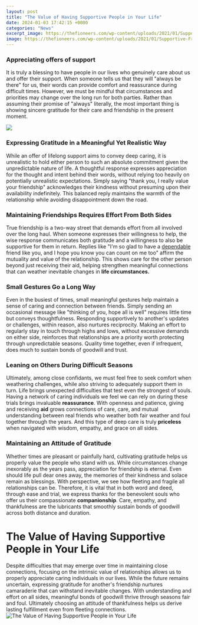 ```yaml
---
layout: post
title: "The Value of Having Supportive People in Your Life"
date: 2024-01-03 17:42:15 +0000
categories: "News"
excerpt_image: https://thefioneers.com/wp-content/uploads/2021/01/Supportive-Friends-Twitter-1.png
image: https://thefioneers.com/wp-content/uploads/2021/01/Supportive-Friends-Twitter-1.png
---
```


### Appreciating offers of support 
It is truly a blessing to have people in our lives who genuinely care about us and offer their support. When someone tells us that they will "always be there" for us, their words can provide comfort and reassurance during difficult times. However, we must be mindful that circumstances and priorities may change over the long run for both parties. Rather than assuming their promise of "always" literally, the most important thing is showing sincere gratitude for their care and friendship in the present moment.

![](https://dz9yg0snnohlc.cloudfront.net/cro-the-importance-of-having-supportive-friendships-2.jpg)
### Expressing Gratitude in a Meaningful Yet Realistic Way
While an offer of lifelong support aims to convey deep caring, it is unrealistic to hold either person to such an absolute commitment given the unpredictable nature of life. A thoughtful response expresses appreciation for the thought and intent behind their words, without relying too heavily on potentially unrealistic expectations. Simply saying "thank you, I really value your friendship" acknowledges their kindness without presuming upon their availability indefinitely. This balanced reply maintains the warmth of the relationship while avoiding disappointment down the road.
### Maintaining Friendships Requires Effort From Both Sides
True friendship is a two-way street that demands effort from all involved over the long haul. When someone expresses their willingness to help, the wise response communicates both gratitude and a willingness to also be supportive for them in return. Replies like "I'm so glad to have a [dependable](https://store.fi.io.vn/womens-crazy-rednecker-my-funny-redneck-boyfriend-v-neck-t-shirt/men&) friend like you, and I hope you know you can count on me too" affirm the mutuality and value of the relationship. This shows care for the other person beyond just receiving their aid, helping strengthen meaningful connections that can weather inevitable changes in **life circumstances.** 
### Small Gestures Go a Long Way
Even in the busiest of times, small meaningful gestures help maintain a sense of caring and connection between friends. Simply sending an occasional message like "thinking of you, hope all is well" requires little time but conveys thoughtfulness.  Responding supportively to another's updates or challenges, within reason, also nurtures reciprocity. Making an effort to regularly stay in touch through highs and lows, without excessive demands on either side, reinforces that relationships are a priority worth protecting through unpredictable seasons. Quality time together, even if infrequent, does much to sustain bonds of goodwill and trust.
### Leaning on Others During Difficult Seasons
Ultimately, among close confidants, we must feel free to seek comfort when weathering challenges, while also striving to adequately support them in turn. Life brings unexpected difficulties that test even the strongest of souls. Having a network of caring individuals we feel we can rely on during these trials brings invaluable **reassurance**. With openness and patience, giving and receiving **aid** grows connections of care, care, and mutual understanding between real friends who weather both fair weather and foul together through the years. And this type of deep care is truly **priceless** when navigated with wisdom, empathy, and grace on all sides.
### Maintaining an Attitude of Gratitude
Whether times are pleasant or painfully hard, cultivating gratitude helps us properly value the people who stand with us. While circumstances change inexorably as the years pass, appreciation for friendship is eternal. Even should life pull dear ones away, the memories of their kindness and solace remain as blessings. With perspective, we see how fleeting and fragile all relationships can be. Therefore, it is vital that in both word and deed, through ease and trial, we express thanks for the benevolent souls who offer us their compassionate **companionship**. Care, empathy, and thankfulness are the lubricants that smoothly sustain bonds of goodwill across both distance and duration.    
# The Value of Having Supportive People in Your Life
Despite difficulties that may emerge over time in maintaining close connections, focusing on the intrinsic value of relationships allows us to properly appreciate caring individuals in our lives. While the future remains uncertain, expressing gratitude for another's friendship nurtures camaraderie that can withstand inevitable changes. With understanding and effort on all sides, meaningful bonds of goodwill thrive through seasons fair and foul. Ultimately choosing an attitude of thankfulness helps us derive lasting fulfillment even from fleeting connections.
![The Value of Having Supportive People in Your Life](https://thefioneers.com/wp-content/uploads/2021/01/Supportive-Friends-Twitter-1.png)